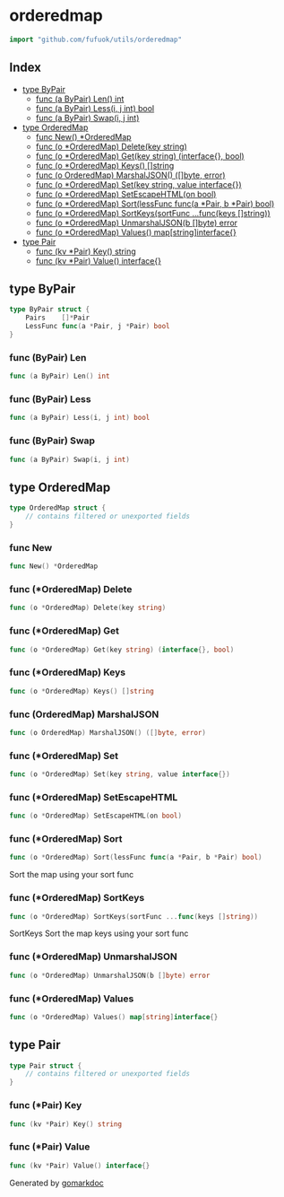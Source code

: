 <!-- Code generated by gomarkdoc. DO NOT EDIT -->

# orderedmap

```go
import "github.com/fufuok/utils/orderedmap"
```

## Index

- [type ByPair](<#type-bypair>)
  - [func (a ByPair) Len() int](<#func-bypair-len>)
  - [func (a ByPair) Less(i, j int) bool](<#func-bypair-less>)
  - [func (a ByPair) Swap(i, j int)](<#func-bypair-swap>)
- [type OrderedMap](<#type-orderedmap>)
  - [func New() *OrderedMap](<#func-new>)
  - [func (o *OrderedMap) Delete(key string)](<#func-orderedmap-delete>)
  - [func (o *OrderedMap) Get(key string) (interface{}, bool)](<#func-orderedmap-get>)
  - [func (o *OrderedMap) Keys() []string](<#func-orderedmap-keys>)
  - [func (o OrderedMap) MarshalJSON() ([]byte, error)](<#func-orderedmap-marshaljson>)
  - [func (o *OrderedMap) Set(key string, value interface{})](<#func-orderedmap-set>)
  - [func (o *OrderedMap) SetEscapeHTML(on bool)](<#func-orderedmap-setescapehtml>)
  - [func (o *OrderedMap) Sort(lessFunc func(a *Pair, b *Pair) bool)](<#func-orderedmap-sort>)
  - [func (o *OrderedMap) SortKeys(sortFunc ...func(keys []string))](<#func-orderedmap-sortkeys>)
  - [func (o *OrderedMap) UnmarshalJSON(b []byte) error](<#func-orderedmap-unmarshaljson>)
  - [func (o *OrderedMap) Values() map[string]interface{}](<#func-orderedmap-values>)
- [type Pair](<#type-pair>)
  - [func (kv *Pair) Key() string](<#func-pair-key>)
  - [func (kv *Pair) Value() interface{}](<#func-pair-value>)


## type ByPair

```go
type ByPair struct {
    Pairs    []*Pair
    LessFunc func(a *Pair, j *Pair) bool
}
```

### func \(ByPair\) Len

```go
func (a ByPair) Len() int
```

### func \(ByPair\) Less

```go
func (a ByPair) Less(i, j int) bool
```

### func \(ByPair\) Swap

```go
func (a ByPair) Swap(i, j int)
```

## type OrderedMap

```go
type OrderedMap struct {
    // contains filtered or unexported fields
}
```

### func New

```go
func New() *OrderedMap
```

### func \(\*OrderedMap\) Delete

```go
func (o *OrderedMap) Delete(key string)
```

### func \(\*OrderedMap\) Get

```go
func (o *OrderedMap) Get(key string) (interface{}, bool)
```

### func \(\*OrderedMap\) Keys

```go
func (o *OrderedMap) Keys() []string
```

### func \(OrderedMap\) MarshalJSON

```go
func (o OrderedMap) MarshalJSON() ([]byte, error)
```

### func \(\*OrderedMap\) Set

```go
func (o *OrderedMap) Set(key string, value interface{})
```

### func \(\*OrderedMap\) SetEscapeHTML

```go
func (o *OrderedMap) SetEscapeHTML(on bool)
```

### func \(\*OrderedMap\) Sort

```go
func (o *OrderedMap) Sort(lessFunc func(a *Pair, b *Pair) bool)
```

Sort the map using your sort func

### func \(\*OrderedMap\) SortKeys

```go
func (o *OrderedMap) SortKeys(sortFunc ...func(keys []string))
```

SortKeys Sort the map keys using your sort func

### func \(\*OrderedMap\) UnmarshalJSON

```go
func (o *OrderedMap) UnmarshalJSON(b []byte) error
```

### func \(\*OrderedMap\) Values

```go
func (o *OrderedMap) Values() map[string]interface{}
```

## type Pair

```go
type Pair struct {
    // contains filtered or unexported fields
}
```

### func \(\*Pair\) Key

```go
func (kv *Pair) Key() string
```

### func \(\*Pair\) Value

```go
func (kv *Pair) Value() interface{}
```



Generated by [gomarkdoc](<https://github.com/princjef/gomarkdoc>)
